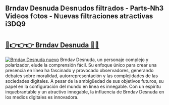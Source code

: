 ## Brndav Desnuda D𝚎sn𝚞dos filtr𝚊dos - Parts-Nh3 Vid𝚎os f𝚘tos - N𝚞evas filtr𝚊ciones atr𝚊ctivas i3DQ9

# <h2><a href="http://mb4mof.tromn.icu/?c=Brndav+Desnuda">🔗👉👉👉 Brndav Desnuda 🔗🔗</a></h2>

[![Brndav Desnuda nuevo](https://i.imgur.com/pEAQMta.gif)](http://mb4mof.tromn.icu/?c=Brndav+Desnuda)
Brndav Desnuda, un personaje complejo y polarizador, elude la comprensión fácil. Su enfoque único para crear una presencia en línea ha fascinado y provocado observadores, generando debates sobre moralidad, autorrepresentación y las complejidades de las sociedades digitales. A pesar de la ambigüedad de sus objetivos futuros, su papel en la configuración del mundo en línea es innegable. Con un espíritu inquebrantable y un atractivo innegable, la influencia de Brndav Desnuda en los medios digitales es innovadora.
